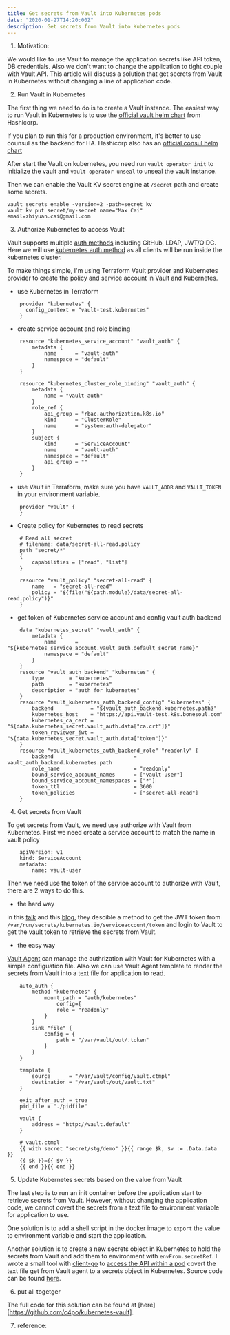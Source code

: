 ```yaml
---
title: Get secrets from Vault into Kubernetes pods
date: "2020-01-27T14:20:00Z"
description: Get secrets from Vault into Kubernetes pods
---
```


1. Motivation:

We would like to use Vault to manage the application secrets like API token, DB credentials. Also we don't want to change the application to tight couple with Vault API. This article will discuss a solution that get secrets from Vault in Kubernetes without changing a line of application code.

2. Run Vault in Kubernetes

The first thing we need to do is to create a Vault instance. The easiest way to run Vault in Kubernetes is to use the [official vault helm chart][5] from Hashicorp.

If you plan to run this for a production environment, it's better to use counsul as the backend for HA. Hashicorp also has an [official consul helm chart][6]

After start the Vault on kubernetes, you need run `vault operator init` to initialize the vault and `vault operator unseal` to unseal the vault instance.

Then we can enable the Vault KV secret engine at `/secret` path and create some secrets.

```
vault secrets enable -version=2 -path=secret kv
vault kv put secret/my-secret name="Max Cai" email=zhiyuan.cai@gmail.com
```

3. Authorize Kubernetes to access Vault

Vault supports multiple [auth methods][10] including GitHub, LDAP, JWT/OIDC. Here we will use [kubernetes auth method][11] as all clients will be run inside the kubernetes cluster.

To make things simple, I'm using Terraform Vault provider and Kubernetes provider to create the policy and service account in Vault and Kubernetes.

  *  use Kubernetes in Terraform
```
    provider "kubernetes" {
      config_context = "vault-test.kubernetes"
    }
```
  
  * create service account and role binding
```
    resource "kubernetes_service_account" "vault_auth" {
        metadata {
            name      = "vault-auth"
            namespace = "default"
        }
    }

    resource "kubernetes_cluster_role_binding" "vault_auth" {
        metadata {
            name = "vault-auth"
        }
        role_ref {
            api_group = "rbac.authorization.k8s.io"
            kind      = "ClusterRole"
            name      = "system:auth-delegator"
        }
        subject {
            kind      = "ServiceAccount"
            name      = "vault-auth"
            namespace = "default"
            api_group = ""
        }
    }
```

  * use Vault in Terraform, make sure you have `VAULT_ADDR` and `VAULT_TOKEN` in your environment variable.

```
    provider "vault" {
    }
```

  * Create policy for Kubernetes to read secrets


``` 
    # Read all secret
    # filename: data/secret-all-read.policy
    path "secret/*"
    {
        capabilities = ["read", "list"]
    }
```

```
    resource "vault_policy" "secret-all-read" {
        name   = "secret-all-read"
        policy = "${file("${path.module}/data/secret-all-read.policy")}"
    }
```

  * get token of Kubernetes service account and config vault auth backend

```
    data "kubernetes_secret" "vault_auth" {
        metadata {
            name      = "${kubernetes_service_account.vault_auth.default_secret_name}"
            namespace = "default"
        }
    }
    resource "vault_auth_backend" "kubernetes" {
        type        = "kubernetes"
        path        = "kubernetes"
        description = "auth for kubernetes"
    }
    resource "vault_kubernetes_auth_backend_config" "kubernetes" {
        backend            = "${vault_auth_backend.kubernetes.path}"
        kubernetes_host    = "https://api.vault-test.k8s.bonesoul.com"
        kubernetes_ca_cert = "${data.kubernetes_secret.vault_auth.data["ca.crt"]}"
        token_reviewer_jwt = "${data.kubernetes_secret.vault_auth.data["token"]}"
    }
    resource "vault_kubernetes_auth_backend_role" "readonly" {
        backend                          = vault_auth_backend.kubernetes.path
        role_name                        = "readonly"
        bound_service_account_names      = ["vault-user"]
        bound_service_account_namespaces = ["*"]
        token_ttl                        = 3600
        token_policies                   = ["secret-all-read"]
    }
```

4. Get secrets from Vault

To get secrets from Vault, we need use authorize with Vault from Kubernetes. First we need create a service account to match the name in vault policy

```
    apiVersion: v1
    kind: ServiceAccount
    metadata:
        name: vault-user

```

Then we need use the token of the service account to authorize with Vault, there are 2 ways to do this.

  * the hard way

  in this [talk][12] and this [blog][7], they descible a method to get the JWT token from `/var/run/secrets/kubernetes.io/serviceaccount/token` and login to Vault to get the vault token to retrieve the secrets from Vault.

  * the easy way

  [Vault Agent][1] can manage the authrization with Vault for Kubernetes with a simple configuation file. Also we can use Vault Agent template to render the secrets from Vault into a text file for application to read.


```
    auto_auth {
        method "kubernetes" {
            mount_path = "auth/kubernetes"
                config={
                role = "readonly"
            }
        }
        sink "file" {
            config = {
                path = "/var/vault/out/.token"
            }
        }
    }

    template {
        source      = "/var/vault/config/vault.ctmpl"
        destination = "/var/vault/out/vault.txt"
    }

    exit_after_auth = true
    pid_file = "./pidfile"

    vault {
        address = "http://vault.default"
    }
```

```
    # vault.ctmpl
    {{ with secret "secret/stg/demo" }}{{ range $k, $v := .Data.data }}
    {{ $k }}={{ $v }}
    {{ end }}{{ end }}
```


5. Update Kubernetes secrets based on the value from Vault

The last step is to run an init container before the application start to retrieve secrets from Vault. However, without changing the application code, we cannot covert the secrets from a text file to environment variable for application to use.

One solution is to add a shell script in the docker image to `export` the value to environment variable and start the application.

Another solution is to create a new secrets object in Kubernetes to hold the secrets from Vault and add them to environment with `envFrom.secretRef`. I wrote a small tool with [client-go][2] to [access the API within a pod][4] covert the text file get from Vault agent to a secrets object in Kubernetes. Source code can be found [here][8].

6. put all togetger

The full code for this solution can be found at [here][https://github.com/c4po/kubernetes-vault].

7. reference:

[1]: https://www.vaultproject.io/docs/agent/
[2]: https://github.com/kubernetes/client-go/tree/master/examples
[3]: https://github.com/sethvargo/vault-kubernetes-authenticator
[4]: https://kubernetes.io/docs/tasks/administer-cluster/access-cluster-api/
[5]: https://github.com/hashicorp/vault-helm
[6]: https://github.com/hashicorp/consul-helm
[7]: https://medium.com/@jackalus/vault-kubernetes-auth-and-database-secrets-engine-6551d686a12
[8]: https://github.com/c4po/ftks
[9]: https://github.com/c4po/kubernetes-vault
[10]: https://www.vaultproject.io/docs/auth/index.html
[11]: https://www.vaultproject.io/docs/auth/kubernetes/
[12]: https://youtu.be/6P26wg2rWgo
